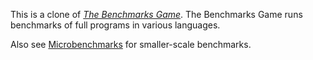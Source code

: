 This is a clone of [*The Benchmarks Game*](https://salsa.debian.org/benchmarksgame-team/benchmarksgame).
The Benchmarks Game runs benchmarks of full programs in various languages.

Also see [Microbenchmarks](https://github.com/JuliaLang/Microbenchmarks) for smaller-scale benchmarks.

